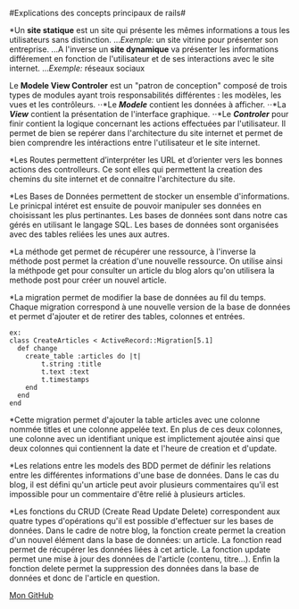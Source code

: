#Explications des concepts principaux de rails#


*Un **site statique** est un site qui présente les mêmes informations a tous les utilisateurs sans distinction.
...*Exemple:* un site vitrine pour présenter son entreprise.
...A l'inverse un **site dynamique** va présenter les informations différement en fonction de l'utilisateur et de ses interactions avec le site internet.
...*Exemple:* réseaux sociaux

Le **Modele View Controler** est un "patron de conception" composé de trois types de modules ayant trois responsabilités différentes : les modèles, les vues et les contrôleurs.
⋅⋅*Le **_Modele_** contient les données à afficher.
⋅⋅*La **_View_** contient la présentation de l'interface graphique.
⋅⋅*Le **_Controler_** pour finir contient la logique concernant les actions effectuées par l'utilisateur.
Il permet de bien se repérer dans l'architecture du site internet et permet de bien comprendre les intéractions entre l'utilisateur et le site internet.

*Les Routes permettent d’interpréter les URL et d’orienter vers les bonnes actions des controlleurs. Ce sont elles qui permettent la creation des chemins du site internet et de connaitre l'architecture du site. 

*Les Bases de Données permettent de stocker un ensemble d'informations. Le prinicpal intéret est ensuite de pouvoir manipuler ses données en choisissant les plus pertinantes. Les bases de données sont dans notre cas gérés en utilisant le langage SQL. Les bases de données sont organisées avec des tables reliées les unes aux autres.

*La méthode get permet de récupérer une ressource, à l'inverse la méthode post permet la création d'une nouvelle ressource. On utilise ainsi la méthpode get pour consulter un article du blog alors qu'on utilisera la methode post pour créer un nouvel article.


*La migration permet de modifier la base de données au fil du temps. Chaque migration correspond à une nouvelle version de la base de données et permet d'ajouter et de retirer des tables, colonnes et entrées.

	ex:
	class CreateArticles < ActiveRecord::Migration[5.1]
	  def change
	    create_table :articles do |t|
	    	t.string :title
	    	t.text :text
	      	t.timestamps
	    end
	  end
	end

*Cette migration permet d'ajouter la table articles avec une colonne nommée titles et une colonne appelée text. En plus de ces deux colonnes, une colonne avec un identifiant unique est implictement ajoutée  ainsi que deux colonnes qui contiennent la date et l'heure de creation et d'update.


*Les relations entre les models des BDD permet de définir les relations entre les différentes informations d'une base de données. Dans le cas du blog, il est défini qu'un article peut avoir plusieurs commentaires qu'il est impossible pour un commentaire d'être relié à plusieurs articles.

*Les fonctions du CRUD (Create Read Update Delete) correspondent aux quatre types d'opérations qu'il est possible d'effectuer sur les bases de données. Dans le cadre de notre blog, la fonction create permet la creation d'un nouvel élément dans la base de données: un article. La fonction read permet de récupérer les données liées à cet article. La fonction update permet une mise à jour des données de l'article (contenu, titre...). Enfin la fonction delete permet la suppression des données dans la base de données et donc de l'article en question.

[Mon GitHub](https://github.com/lsrck)
